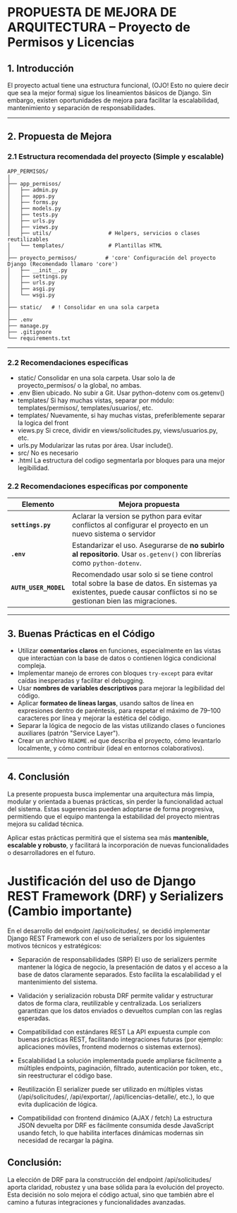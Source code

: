 # PROPUESTA DE MEJORA DE ARQUITECTURA – Proyecto de Permisos y Licencias

## 1. Introducción

El proyecto actual tiene una estructura funcional, (OJO! Esto no quiere decir que sea la mejor forma) sigue los lineamientos básicos de Django. Sin embargo, existen oportunidades de mejora para facilitar la escalabilidad, mantenimiento y separación de responsabilidades.

---

## 2. Propuesta de Mejora

### 2.1 Estructura recomendada del proyecto (Simple y escalable)

```plaintext
APP_PERMISOS/
│
├── app_permisos/            
│   ├── admin.py
│   ├── apps.py
│   ├── forms.py
│   ├── models.py
│   ├── tests.py
│   ├── urls.py
│   ├── views.py
│   ├── utils/                  # Helpers, servicios o clases reutilizables
│   └── templates/              # Plantillas HTML
│
├── proyecto_permisos/         # 'core' Configuración del proyecto Django (Recomendado llamaro 'core')
│   ├── __init__.py
│   ├── settings.py
│   ├── urls.py
│   ├── asgi.py
│   └── wsgi.py
│
├── static/   # ! Consolidar en una sola carpeta
│
├── .env
├── manage.py
├── .gitignore
└── requirements.txt
```

---

### 2.2 Recomendaciones específicas

* static/	Consolidar en una sola carpeta. Usar solo la de proyecto_permisos/ o la global, no ambas.
* .env	Bien ubicado. No subir a Git. Usar python-dotenv com os.getenv()
* templates/	Si hay muchas vistas, separar por módulo: templates/permisos/, templates/usuarios/, etc.
* templates/    Nuevamente, si hay muchas vistas, preferiblemente separar la logica del front
* views.py	Si crece, dividir en views/solicitudes.py, views/usuarios.py, etc.
* urls.py	Modularizar las rutas por área. Usar include().
* src/   No es necesario
* .html   La estructura del codigo segmentarla por bloques para una mejor legibilidad.

### 2.2 Recomendaciones específicas por componente

| Elemento         | Mejora propuesta |
|------------------|------------------|
| **`settings.py`**       | Aclarar la version se python para evitar conflictos al configurar el proyecto en un nuevo sistema o servidor |
| **`.env`**       | Estandarizar el uso. Asegurarse de **no subirlo al repositorio**. Usar `os.getenv()` con librerías como `python-dotenv`. |
| **`AUTH_USER_MODEL`** | Recomendado usar solo si se tiene control total sobre la base de datos. En sistemas ya existentes, puede causar conflictos si no se gestionan bien las migraciones. | ! Tener cuidado en esta parte

---

## 3. Buenas Prácticas en el Código

- Utilizar **comentarios claros** en funciones, especialmente en las vistas que interactúan con la base de datos o contienen lógica condicional compleja.
- Implementar manejo de errores con bloques `try-except` para evitar caídas inesperadas y facilitar el debugging.
- Usar **nombres de variables descriptivos** para mejorar la legibilidad del código.
- Aplicar **formateo de líneas largas**, usando saltos de línea en expresiones dentro de paréntesis, para respetar el máximo de 79–100 caracteres por línea y mejorar la estética del código.
- Separar la lógica de negocio de las vistas utilizando clases o funciones auxiliares (patrón "Service Layer").
- Crear un archivo `README.md` que describa el proyecto, cómo levantarlo localmente, y cómo contribuir (ideal en entornos colaborativos).

---

## 4. Conclusión

La presente propuesta busca implementar una arquitectura más limpia, modular y orientada a buenas prácticas, sin perder la funcionalidad actual del sistema. Estas sugerencias pueden adoptarse de forma progresiva, permitiendo que el equipo mantenga la estabilidad del proyecto mientras mejora su calidad técnica.

Aplicar estas prácticas permitirá que el sistema sea más **mantenible, escalable y robusto**, y facilitará la incorporación de nuevas funcionalidades o desarrolladores en el futuro.

# Justificación del uso de Django REST Framework (DRF) y Serializers (Cambio importante)
En el desarrollo del endpoint /api/solicitudes/, se decidió implementar Django REST Framework con el uso de serializers por los siguientes motivos técnicos y estratégicos:

* Separación de responsabilidades (SRP)
El uso de serializers permite mantener la lógica de negocio, la presentación de datos y el acceso a la base de datos claramente separados. Esto facilita la escalabilidad y el mantenimiento del sistema.

* Validación y serialización robusta
DRF permite validar y estructurar datos de forma clara, reutilizable y centralizada. Los serializers garantizan que los datos enviados o devueltos cumplan con las reglas esperadas.

* Compatibilidad con estándares REST
La API expuesta cumple con buenas prácticas REST, facilitando integraciones futuras (por ejemplo: aplicaciones móviles, frontend modernos o sistemas externos).
* Escalabilidad
La solución implementada puede ampliarse fácilmente a múltiples endpoints, paginación, filtrado, autenticación por token, etc., sin reestructurar el código base.
* Reutilización
El serializer puede ser utilizado en múltiples vistas (/api/solicitudes/, /api/exportar/, /api/licencias-detalle/, etc.), lo que evita duplicación de lógica.
* Compatibilidad con frontend dinámico (AJAX / fetch)
La estructura JSON devuelta por DRF es fácilmente consumida desde JavaScript usando fetch, lo que habilita interfaces dinámicas modernas sin necesidad de recargar la página.

## Conclusión:
La elección de DRF para la construcción del endpoint /api/solicitudes/ aporta claridad, robustez y una base sólida para la evolución del proyecto. Esta decisión no solo mejora el código actual, sino que también abre el camino a futuras integraciones y funcionalidades avanzadas.